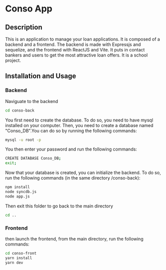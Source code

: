 # Conso App


## Description

This is an application to manage your loan applications. It is composed of a backend and a frontend. The backend is made with Expressjs and sequelize, and the frontend with ReactJS and Vite. It puts in contact bankers and users to get the most attractive loan offers. It is a school project.

## Installation and Usage

### Backend

Naviguate to the backend

```bash
cd conso-back
```

You first need to create the database. To do so, you need to have mysql installed on your computer. Then, you need to create a database named "Conso_DB".You can do so by running the following commands:

```bash
mysql -u root -p
```
You then enter your password and run the following commands:

```bash
CREATE DATABASE Conso_DB;
exit;
```

Now that your database is created, you can initialize the backend. To do so, run the following commands (in the same directory /conso-back):


```bash
npm install
node syncdb.js
node app.js
```

Then exit this folder to go back to the main directory

```bash
cd ..
```

### Frontend

then launch the frontend, from the main directory, run the following commands:

```bash
cd conso-front
yarn install
yarn dev
```

